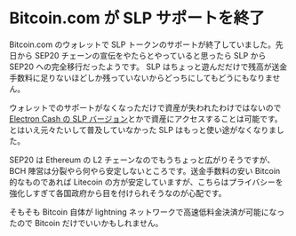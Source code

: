 # Bitcoin.com が SLP サポートを終了

Bitcoin.com のウォレットで SLP トークンのサポートが終了していました。先日から SEP20 チェーンの宣伝をやたらとやっていると思ったら SLP から SEP20 への完全移行だったようです。 SLP はちょっと遊んだだけで残高が送金手数料に足りないほどしか残っていないからどっちにしてもどうにもなりません。

ウォレットでのサポートがなくなっただけで資産が失われたわけではないので [Electron Cash の SLP バージョン](https://github.com/simpleledger/Electron-Cash-SLP)とかで資産にアクセスすることは可能です。とはいえ元々たいして普及していなかった SLP はもっと使い途がなくなりました。

SEP20 は Ethereum の L2 チェーンなのでもうちょっと広がりそうですが、 BCH 陣営は分裂やら何やら安定しないところです。送金手数料の安い Bitcoin 的なものであれば Litecoin の方が安定していますが、こちらはプライバシーを強化しすぎて各国政府から目を付けられそうなのが心配です。

そもそも Bitcoin 自体が lightning ネットワークで高速低料金決済が可能になったので Bitcoin だけでいいかもしれません。